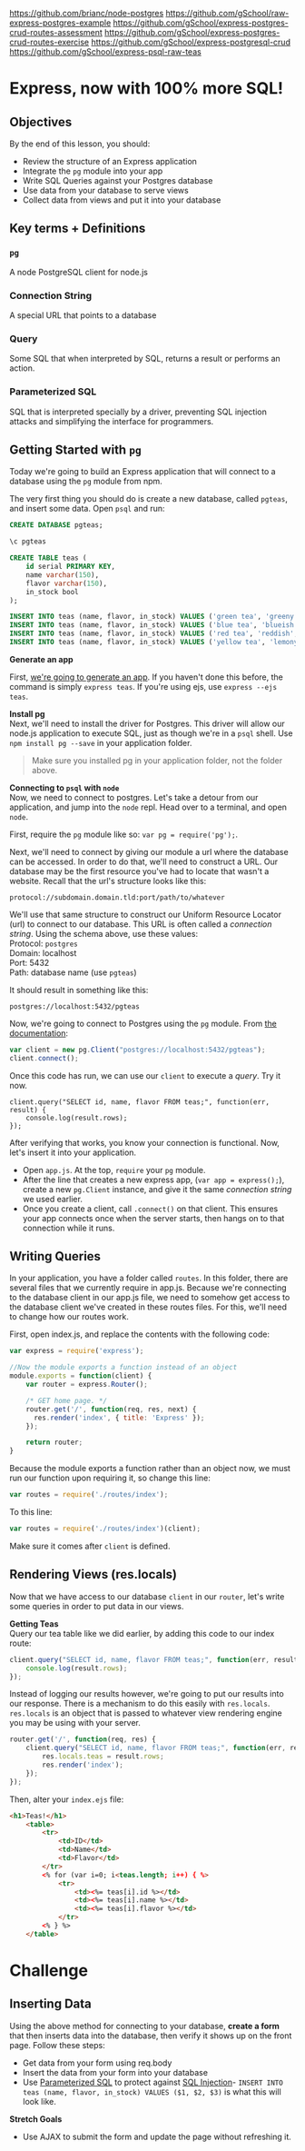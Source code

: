 https://github.com/brianc/node-postgres
https://github.com/gSchool/raw-express-postgres-example
https://github.com/gSchool/express-postgres-crud-routes-assessment
https://github.com/gSchool/express-postgres-crud-routes-exercise
https://github.com/gSchool/express-postgresql-crud
https://github.com/gSchool/express-psql-raw-teas

# Express, now with 100% more SQL!

## Objectives

By the end of this lesson, you should:

- Review the structure of an Express application
- Integrate the `pg` module into your app
- Write SQL Queries against your Postgres database
- Use data from your database to serve views
- Collect data from views and put it into your database

## Key terms + Definitions

### `pg`

A node PostgreSQL client for node.js

### Connection String

A special URL that points to a database

### Query

Some SQL that when interpreted by SQL, returns a result or performs an action.

### Parameterized SQL

SQL that is interpreted specially by a driver, preventing SQL injection attacks and simplifying the interface for programmers.

## Getting Started with `pg`

Today we're going to build an Express application that will connect to a database using the `pg` module from npm.

The very first thing you should do is create a new database, called `pgteas`, and insert some data. Open `psql` and run:

```sql
CREATE DATABASE pgteas;

\c pgteas

CREATE TABLE teas (
    id serial PRIMARY KEY,
    name varchar(150),
    flavor varchar(150),
    in_stock bool
);

INSERT INTO teas (name, flavor, in_stock) VALUES ('green tea', 'greeny', TRUE);
INSERT INTO teas (name, flavor, in_stock) VALUES ('blue tea', 'blueish', false);
INSERT INTO teas (name, flavor, in_stock) VALUES ('red tea', 'reddish', TRUE);
INSERT INTO teas (name, flavor, in_stock) VALUES ('yellow tea', 'lemony', TRUE);
```

**Generate an app**

First, [we're going to generate an app](http://expressjs.com/en/starter/generator.html). If you haven't done this before, the command is simply `express teas`. If you're using ejs, use `express --ejs teas`.

**Install pg**<br>
Next, we'll need to install the driver for Postgres. This driver will allow our node.js application to execute SQL, just as though we're in a `psql` shell. Use `npm install pg --save` in your application folder.

> Make sure you installed pg in your application folder, not the folder above.

**Connecting to `psql` with `node`**<br>
Now, we need to connect to postgres. Let's take a detour from our application, and jump into the `node` repl. Head over to a terminal, and open `node`.

First, require the `pg` module like so: `var pg = require('pg');`.

Next, we'll need to connect by giving our module a url where the database can be accessed. In order to do that, we'll need to construct a URL. Our database may be the first resource you've had to locate that wasn't a website. Recall that the url's structure looks like this:

```
protocol://subdomain.domain.tld:port/path/to/whatever
```

We'll use that same structure to construct our Uniform Resource Locator (url) to connect to our database. This URL is often called a _connection string_. Using the schema above, use these values:<br>
Protocol: `postgres`<br>
Domain: localhost<br>
Port: 5432<br>
Path: database name (use `pgteas`)

It should result in something like this:

```
postgres://localhost:5432/pgteas
```

Now, we're going to connect to Postgres using the `pg` module. From [the documentation](https://github.com/brianc/node-postgres):

```javascript
var client = new pg.Client("postgres://localhost:5432/pgteas");
client.connect();
```

Once this code has run, we can use our `client` to execute a _query_. Try it now.

```
client.query("SELECT id, name, flavor FROM teas;", function(err, result) {
    console.log(result.rows);
});
```

After verifying that works, you know your connection is functional. Now, let's insert it into your application.

- Open `app.js`. At the top, `require` your `pg` module.
- After the line that creates a new express app, (`var app = express();`), create a new `pg.Client` instance, and give it the same _connection string_ we used earlier.
- Once you create a client, call `.connect()` on that client. This ensures your app connects once when the server starts, then hangs on to that connection while it runs.

## Writing Queries

In your application, you have a folder called `routes`. In this folder, there are several files that we currently require in app.js. Because we're connecting to the database client in our app.js file, we need to somehow get access to the database client we've created in these routes files. For this, we'll need to change how our routes work.

First, open index.js, and replace the contents with the following code:

```javascript
var express = require('express');

//Now the module exports a function instead of an object
module.exports = function(client) {
    var router = express.Router();

    /* GET home page. */
    router.get('/', function(req, res, next) {
      res.render('index', { title: 'Express' });
    });

    return router;
}
```

Because the module exports a function rather than an object now, we must run our function upon requiring it, so change this line:

```javascript
var routes = require('./routes/index');
```

To this line:

```javascript
var routes = require('./routes/index')(client);
```

Make sure it comes after `client` is defined.

## Rendering Views (res.locals)

Now that we have access to our database `client` in our `router`, let's write some queries in order to put data in our views.

**Getting Teas**<br>
Query our tea table like we did earlier, by adding this code to our index route:

```javascript
client.query("SELECT id, name, flavor FROM teas;", function(err, result) {
    console.log(result.rows);
});
```

Instead of logging our results however, we're going to put our results into our response. There is a mechanism to do this easily with `res.locals`. `res.locals` is an object that is passed to whatever view rendering engine you may be using with your server.

```javascript
router.get('/', function(req, res) {
    client.query("SELECT id, name, flavor FROM teas;", function(err, result) {
        res.locals.teas = result.rows;
        res.render('index');
    });
});
```

Then, alter your `index.ejs` file:

```html
<h1>Teas!</h1>
    <table>
        <tr>
            <td>ID</td>
            <td>Name</td>
            <td>Flavor</td>
        </tr>
        <% for (var i=0; i<teas.length; i++) { %>
            <tr>
                <td><%= teas[i].id %></td>
                <td><%= teas[i].name %></td>
                <td><%= teas[i].flavor %></td>
            </tr>
        <% } %>
    </table>
```

# Challenge

## Inserting Data

Using the above method for connecting to your database, **create a form** that then inserts data into the database, then verify it shows up on the front page. Follow these steps:

- Get data from your form using req.body
- Insert the data from your form into your database
- Use [Parameterized SQL](https://github.com/brianc/node-postgres/wiki/Client#method-query-parameterized) to protect against [SQL Injection](https://xkcd.com/327/)- `INSERT INTO teas (name, flavor, in_stock) VALUES ($1, $2, $3)` is what this will look like.

**Stretch Goals**

- Use AJAX to submit the form and update the page without refreshing it.
